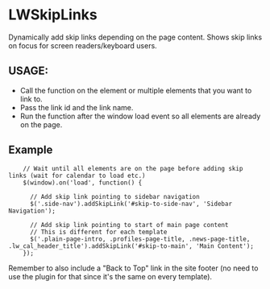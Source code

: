 # LWSkipLinks

Dynamically add skip links depending on the page content. Shows skip links on focus for screen readers/keyboard users.

## USAGE:
*  Call the function on the element or multiple elements that you want to link to.
*  Pass the link id and the link name.
*  Run the function after the window load event so all elements are already on the page.


## Example

```
    // Wait until all elements are on the page before adding skip links (wait for calendar to load etc.)
    $(window).on('load', function() {

      // Add skip link pointing to sidebar navigation
      $('.side-nav').addSkipLink('#skip-to-side-nav', 'Sidebar Navigation');

      // Add skip link pointing to start of main page content
      // This is different for each template
      $('.plain-page-intro, .profiles-page-title, .news-page-title, .lw_cal_header_title').addSkipLink('#skip-to-main', 'Main Content');
    });
```

Remember to also include a "Back to Top" link in the site footer (no need to use the plugin for that since it's the same on every template).
